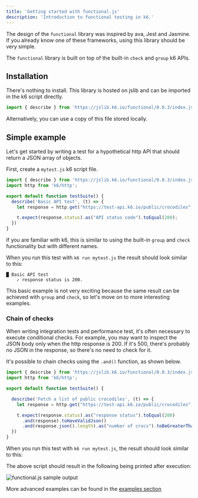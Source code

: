 ```yaml
---
title: 'Getting started with functional.js'
description: 'Introduction to functional testing in k6.'
---
```


The design of the `functional` library was inspired by ava, Jest and Jasmine. If you already know one of these frameworks, using this library should be very simple. 

The `functional` library is built on top of the built-in `check` and `group` k6 APIs.


## Installation
There's nothing to install. This library is hosted on jslib and can be imported in the k6 script directly.

<CodeGroup labels={[]}>

```javascript
import { describe } from 'https://jslib.k6.io/functional/0.0.3/index.js';
```

</CodeGroup>

Alternatively, you can use a copy of this file stored locally.

## Simple example

Let's get started by writing a test for a hypothetical http API that should return a JSON array of objects. 

First, create a `mytest.js` k6 script file.


<CodeGroup labels={[]}>

```javascript
import { describe } from 'https://jslib.k6.io/functional/0.0.3/index.js';
import http from 'k6/http';

export default function testSuite() {
  describe('Basic API test', (t) => {
    let response = http.get("https://test-api.k6.io/public/crocodiles")

    t.expect(response.status).as("API status code").toEqual(200);
  })
}
```

</CodeGroup>

If you are familiar with k6, this is similar to using the built-in `group` and `check` functionality but with different names.

When you run this test with `k6 run mytest.js` the result should look similar to this:

```
█ Basic API test
    ✓ response status is 200.
```

This basic example is not very exciting because the same result can be achieved with `group` and `check`, so let's move on to more interesting examples.

### Chain of checks

When writing integration tests and performance test, it's often necessary to execute conditional checks. For example, you may want to inspect the JSON body only when the http response is 200. If it's 500, there's probably no JSON in the response, so there's no need to check for it.

It's possible to chain checks using the `.and()` function, as shown below.

<CodeGroup labels={[]}>

```javascript
import { describe } from 'https://jslib.k6.io/functional/0.0.3/index.js';
import http from 'k6/http';

export default function testSuite() {

  describe('Fetch a list of public crocodiles', (t) => {
    let response = http.get("https://test-api.k6.io/public/crocodiles")

    t.expect(response.status).as("response status").toEqual(200)
      .and(response).toHaveValidJson()
      .and(response.json().length).as("number of crocs").toBeGreaterThan(5);
  })
} 
```

</CodeGroup>

When you run this test with `k6 run mytest.js`, the result should look similar to this:


The above script should result in the following being printed after execution:

![functional.js sample output](./images/functional.js-sample-output.png)

More advanced examples can be found in the [examples section](/examples/functional-testing)